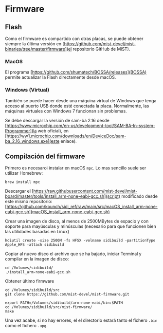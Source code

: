 # Firmware

## Flash

Como el firmware es compartido con otras placas, se puede obtener siempre la última versión en [https://github.com/mist-devel/mist-binaries/tree/master/firmware](el repositorio GitHub de MiST).

### MacOS

El programa [https://github.com/shumatech/BOSSA/releases](BOSSA) permite actualizar la Flash directamente desde macOS.

### Windows (Virtual)

También se puede hacer desde una máquina virtual de Windows que tenga acceso al puerto USB donde esté conectada la placa. Normalmente, las máquinas virtuales con Windows 7 funcionan sin problemas.

Se debe descargar la versión de sam-ba 2.16 desde [https://www.microchip.com/en-us/development-tool/SAM-BA-In-system-Programmer](la web oficial), en [https://ww1.microchip.com/downloads/en/DeviceDoc/sam-ba_2.16_windows.exe](este enlace).

## Compilación del firmware

Primero es necesaroi instalar en macOS `mpc`. Lo mas sencillo suele ser utilizar Homebrew:

    brew install mpc

Descargar el [https://raw.githubusercontent.com/mist-devel/mist-board/master/tools/install_arm-none-eabi-gcc.sh](script) modificado desde este mismo repositorio: [https://github.com/kounch/sidi_ref/raw/main/src/macOS_install_arm-none-eabi-gcc.sh](macOS_install_arm-none-eabi-gcc.sh)

Crear una imagen de disco, al menos de 2500MBytes de espacio y con soporte para mayúsculas y minúsculas (necesario para que funcionen bien las utilidades basadas en Linux)

    hdiutil create -size 2500M -fs HFSX -volname sidibuild -partitionType Apple_HFS -attach sidibuild

Copiar al nuevo disco el archivo que se ha bajado, iniciar Terminal y compilar en la imagen de disco:

    cd /Volumes/sidibuild/
    ./install_arm-none-eabi-gcc.sh

Obtener último firmware

    cd /Volumes/sidibuild/src
    git clone https://github.com/mist-devel/mist-firmware.git

    export PATH=/Volumes/sidibuild/arm-none-eabi/bin:$PATH
    cd /Volumes/sidibuild/src/mist-firmware/
    make

Una vez acabe, si no hay errores, el el directorio estará tanto el fichero `.bin` como el fichero `.upg`.

